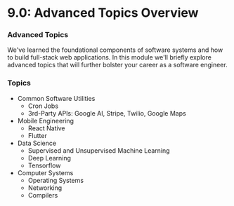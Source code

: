 # 9.0: Advanced Topics Overview

### **Advanced Topics**

We've learned the foundational components of software systems and how to build full-stack web applications. In this module we'll briefly explore advanced topics that will further bolster your career as a software engineer.

### Topics

* Common Software Utilities
  * Cron Jobs
  * 3rd-Party APIs: Google AI, Stripe, Twilio, Google Maps
* Mobile Engineering
  * React Native
  * Flutter
* Data Science
  * Supervised and Unsupervised Machine Learning
  * Deep Learning
  * Tensorflow
* Computer Systems
  * Operating Systems
  * Networking
  * Compilers

